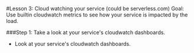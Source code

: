 #Lesson 3: Cloud watching your service (could be serverless.com)
Goal: Use builtin cloudwatch metrics to see how your service is impacted by the load.

###Step 1: Take a look at your service's cloudwatch dashboards.
* Look at your service's cloudwatch dashboards.